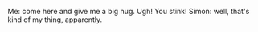 Me: come here and give me a big hug. Ugh! You stink!
Simon: well, that's kind of my thing, apparently.
